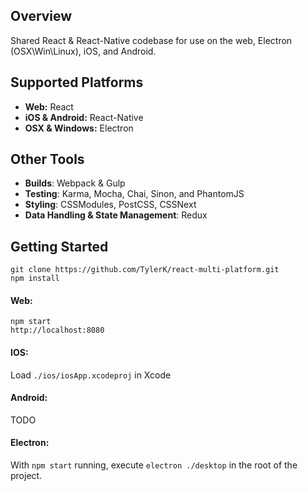 ## Overview
Shared React &amp; React-Native codebase for use on the web, Electron (OSX\Win\Linux), iOS, and Android. 

## Supported Platforms
* **Web:** React
* **iOS & Android:** React-Native
* **OSX & Windows:** Electron

## Other Tools
* **Builds**: Webpack & Gulp
* **Testing**: Karma, Mocha, Chai, Sinon, and PhantomJS
* **Styling**: CSSModules, PostCSS, CSSNext
* **Data Handling & State Management**: Redux

## Getting Started
```
git clone https://github.com/TylerK/react-multi-platform.git
npm install
```

#### Web:
```
npm start
http://localhost:8080
```

#### IOS:
Load `./ios/iosApp.xcodeproj` in Xcode

#### Android:
TODO

#### Electron:
With `npm start` running, execute `electron ./desktop` in the root of the project. 
